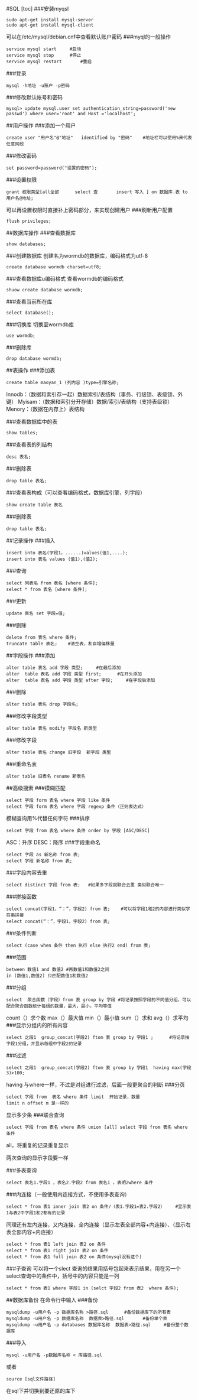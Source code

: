 #SQL
[toc]
###安装myqsl
~~~
sudo apt-get install mysql-server
sudo apt-get install mysql-client
~~~
可以在/etc/mysql/debian.cnf中查看默认账户密码
###myql的一般操作
~~~
service mysql start     #启动
service mysql stop      #停止
service mysql restart       #重启
~~~
###登录
~~~
mysql -h地址 -u账户 -p密码
~~~
###修改默认帐号和密码
~~~
mysql> update mysql.user set authentication_string=password('new passwd') where user='root' and Host ='localhost';
~~~
##用户操作
###添加一个用户
~~~
create user "用户名"@"地址"   identified by "密码"    #地址栏可以使用%来代表任意网段
~~~
###修改密码
~~~
set password=password("设置的密码");
~~~
###设置权限
~~~
grant 权限类型[all全部      select 查       insert 写入 ] on 数据库.表 to 用户名@地址;
~~~
可以再设置权限时直接补上密码部分，来实现创建用户
###刷新用户配置
~~~
flush privileges;
~~~
##数据库操作
###查看数据库
~~~
show databases;
~~~
###创建数据库
创建名为wormdb的数据库，编码格式为utf-8
~~~
create database wormdb charset=utf8;
~~~
###查看数据库u编码格式
查看wormdb的编码格式
~~~
shuow create database wormdb;
~~~
###查看当前所在库
~~~
select database();
~~~
###切换库
切换至wormdb库
~~~
use wormdb;
~~~
###删除库
~~~
drop database wormdb;
~~~
##表操作
###添加表

~~~
create table maoyan_1 (列内容 )type=引擎名称;
~~~
Innodb：（数据和索引存一起）数据索引/表结构（事务、行级锁、表级锁、外键）
Myisam：（数据和索引分开存储）数据/索引/表结构（支持表级锁）
Menory：（数据在内存上）表结构


###查看数据库中的表
~~~
show tables;
~~~
###查看表的列结构
~~~
desc 表名;
~~~
###删除表
~~~
drop table 表名;
~~~
###查看表构成（可以查看编码格式，数据库引擎，列字段）
~~~
show create table 表名
~~~
###删除表
~~~
drop table 表名;
~~~
##记录操作
###插入
~~~
insert into 表名(字段1，......)values(值1,....);
insert into 表名 values (值1),(值2);
~~~
###查询
~~~
select 列表名 from 表名 [where 条件];
select * from 表名 [where 条件];
~~~
###更新
~~~
update 表名 set 字段=值;
~~~
###删除
~~~
delete from 表名 where 条件;
truncate table 表名;    #清空表，和自增偏移量
~~~
##字段操作
###添加
~~~
alter table 表名 add 字段 类型;     #在最后添加
alter  table 表名 add 字段 类型 first;      #在开头添加
alter  table 表名 add 字段 类型 after 字段;     #在字段后添加
~~~
###删除
~~~
alter table 表名 drop 字段名;
~~~
###修改字段类型
~~~
alter table 表名 modify 字段名 新类型
~~~
###修改字段
~~~
alter table 表名 change 旧字段  新字段 类型
~~~
###重命名表
~~~
alter table 旧表名 rename 新表名
~~~
##高级搜索
###模糊匹配
~~~
select 字段 form 表名 where 字段 like 条件
select 字段 form 表名 where 字段 regexp 条件（正则表达式）
~~~
模糊查询用%代替任何字符
###排序
~~~
selcet 字段 from 表名 where 条件 order by 字段 [ASC/DESC]
~~~
ASC：升序
DESC：降序
###字段重命名
~~~
select 字段 as 新名称 from 表;
select 字段 新名称 from 表;
~~~
###字段内容去重
~~~
select distinct 字段 from 表;   #如果多字段就联合去重 类似联合唯一
~~~
###拼接函数
~~~
select concat(字段1，“：”，字段2) from 表;    #可以将字段1和2的内容进行类似字符串拼接
select concat(“：”，字段1，字段2) from 表;  
~~~
###条件判断
~~~
select (case when 条件 then 执行 else 执行2 end) from 表;
~~~
###范围
~~~
between 数值1 and 数值2 #再数值1和数值2之间
in (数值1,数值2) 只匹配数值1和数值2
~~~
###分组
~~~
select  聚合函数（字段）from 表 group by 字段 #将记录按照字段的不同值分组，可以配合聚合函数统计每组的数量，最大，最小，平均等值
~~~
count（）求个数
max（）最大值
min（）最小值
sum（）求和
avg（）求平均
###显示分组内的所有内容
~~~
select 之段1  group_concat(字段2) ftom 表 group by 字段1 ;      #将记录按字段1分组，并显示每组中字段2的记录
~~~
###过滤
~~~
select 之段1  group_concat(字段2) ftom 表 group by 字段1  having max(字段3)>100;  
~~~
having 与where一样，不过是对组进行过滤，后面一般更聚合的判断
###分页
~~~
select 字段 from  表名 where 条件 limit  开始记录，数量
limit n offset m 是一样的
~~~
显示多少条
###联合查询
~~~
select 字段 from 表名 where 条件 union [all] select 字段 from 表名 where 条件
~~~
all，将重复的记录重复显示

两次查询的显示字段要一样

###多表查询
~~~
select 表名1.字段1 ，表名2.字段2 from 表名1 ，表明2where 条件
~~~
###内连接（一般使用内连接方式，不使用多表查询）
~~~
select * from 表1 inner join 表2 on 条件/（表1.字段1=表2.字段2）    #显示表1与表2中字段1和2都有的记录
~~~
同理还有左内连接，又内连接，全内连接（显示左表全部内容+内连接）、（显示右表全部内容+内连接）
~~~
select * from 表1 left join 表2 on 条件
select * from 表1 right join 表2 on 条件
select * from 表1 full join 表2 on 条件(mysql没有这个)
~~~

###子查询
可以将一个slect 查询的结果用括号包起来表示结果，用在另一个select查询中的条件中，括号中的内容只能是一列
~~~
select * from 表1 where 字段1 in (selct 字段2 from 表2  where 条件);
~~~
##数据库备份
在命令行中输入
###备份
~~~
mysqldump -u用户名 -p 数据库名称 >路径.sql      #备份数据库下的所有表
mysqldump -u用户名 -p 数据库名称  数据表>路径.sql       #备份单个表
mysqldump -u用户名 -p databases 数据库名称  数据表>路径.sql     #备份整个数据库
~~~
###导入
~~~
mysql -u用户名 -p数据库名称 < 库路径.sql
~~~
或者
~~~
source [sql文件路径]
~~~
在sql下并切换到要还原的库下